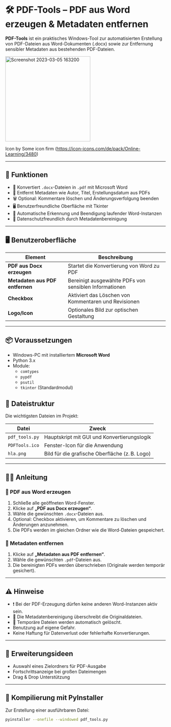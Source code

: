 # 🛠️ PDF-Tools – PDF aus Word erzeugen & Metadaten entfernen

**PDF-Tools** ist ein praktisches Windows-Tool zur automatisierten Erstellung von PDF-Dateien aus Word-Dokumenten (.docx) sowie zur Entfernung sensibler Metadaten aus bestehenden PDF-Dateien.

<img width="267" alt="Screenshot 2023-03-05 163200" src="https://user-images.githubusercontent.com/75378632/222970050-cfb7194c-1ebb-46a3-95fc-bf6127d8d1a4.png">

Icon by Some icon firm (https://icon-icons.com/de/pack/Online-Learning/3480)

---

## 🚀 Funktionen

- 📄 Konvertiert `.docx`-Dateien in `.pdf` mit Microsoft Word
- 🧹 Entfernt Metadaten wie Autor, Titel, Erstellungsdatum aus PDFs
- 🗑️ Optional: Kommentare löschen und Änderungsverfolgung beenden
- 🖥️ Benutzerfreundliche Oberfläche mit Tkinter
- 🧠 Automatische Erkennung und Beendigung laufender Word-Instanzen
- 🔐 Datenschutzfreundlich durch Metadatenbereinigung

---

## 🖥️ Benutzeroberfläche

| Element                          | Beschreibung                                           |
|----------------------------------|--------------------------------------------------------|
| **PDF aus Docx erzeugen**        | Startet die Konvertierung von Word zu PDF             |
| **Metadaten aus PDF entfernen**  | Bereinigt ausgewählte PDFs von sensiblen Informationen|
| **Checkbox**                     | Aktiviert das Löschen von Kommentaren und Revisionen  |
| **Logo/Icon**                    | Optionales Bild zur optischen Gestaltung              |

---

## 📦 Voraussetzungen

- Windows-PC mit installiertem **Microsoft Word**
- Python 3.x
- Module:
  - `comtypes`
  - `pypdf`
  - `psutil`
  - `tkinter` (Standardmodul)

## 📁 Dateistruktur

Die wichtigsten Dateien im Projekt:

| Datei             | Zweck                                      |
|-------------------|--------------------------------------------|
| `pdf_tools.py`    | Hauptskript mit GUI und Konvertierungslogik |
| `PDFTools.ico`    | Fenster-Icon für die Anwendung              |
| `hla.png`         | Bild für die grafische Oberfläche (z. B. Logo) |

---

## 🧑‍🏫 Anleitung

### 📄 PDF aus Word erzeugen

1. Schließe alle geöffneten Word-Fenster.
2. Klicke auf **„PDF aus Docx erzeugen“**.
3. Wähle die gewünschten `.docx`-Dateien aus.
4. Optional: Checkbox aktivieren, um Kommentare zu löschen und Änderungen anzunehmen.
5. Die PDFs werden im gleichen Ordner wie die Word-Dateien gespeichert.

### 🧹 Metadaten entfernen

1. Klicke auf **„Metadaten aus PDF entfernen“**.
2. Wähle die gewünschten `.pdf`-Dateien aus.
3. Die bereinigten PDFs werden überschrieben (Originale werden temporär gesichert).

---

## ⚠️ Hinweise

- ❗ Bei der PDF-Erzeugung dürfen keine anderen Word-Instanzen aktiv sein.
- 🔐 Die Metadatenbereinigung überschreibt die Originaldateien.
- 🧼 Temporäre Dateien werden automatisch gelöscht.
- Benutzung auf eigene Gefahr.
- Keine Haftung für Datenverlust oder fehlerhafte Konvertierungen.

---

## 🧩 Erweiterungsideen

- Auswahl eines Zielordners für PDF-Ausgabe
- Fortschrittsanzeige bei großen Dateimengen
- Drag & Drop Unterstützung

---

## 🧪 Kompilierung mit PyInstaller

Zur Erstellung einer ausführbaren Datei:

```bash
pyinstaller --onefile --windowed pdf_tools.py
